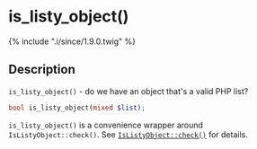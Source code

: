 # is_listy_object()

{% include ".i/since/1.9.0.twig" %}

## Description

`is_listy_object()` - do we have an object that's a valid PHP list?

```php
bool is_listy_object(mixed $list);
```

`is_listy_object()` is a convenience wrapper around `IsListyObject::check()`. See [`IsListyObject::check()`](IsListyObject.check.html) for details.
